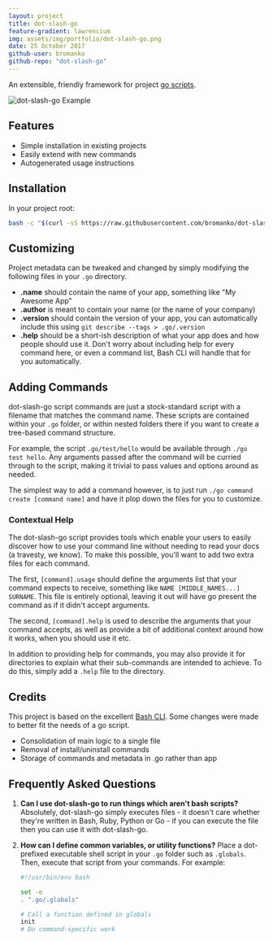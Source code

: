 ```yaml
---
layout: project
title: dot-slash-go
feature-gradient: lawrencium
img: assets/img/portfolio/dot-slash-go.png
date: 25 October 2017
github-user: bromanko
github-repo: "dot-slash-go"
---
```


An extensible, friendly framework for project [go scripts](https://www.thoughtworks.com/insights/blog/praise-go-script-part-i).

![dot-slash-go Example](https://github.com/bromanko/dot-slash-go/raw/master/example.png)

## Features

* Simple installation in existing projects
* Easily extend with new commands
* Autogenerated usage instructions

## Installation

In your project root:

```sh
bash -c "$(curl -sS https://raw.githubusercontent.com/bromanko/dot-slash-go/master/install)"
```

## Customizing
Project metadata can be tweaked and changed by simply modifying
the following files in your `.go` directory.

 - **.name** should contain the name of your app, something like "My Awesome App"
 - **.author** is meant to contain your name (or the name of your company)
 - **.version** should contain the version of your app, you can automatically include this using `git describe --tags > .go/.version`
 - **.help** should be a short-ish description of what your app does and how people should use it.
   Don't worry about including help for every command here, or even a command list, Bash CLI will
   handle that for you automatically.

## Adding Commands
dot-slash-go script commands are just a stock-standard script with a filename that matches the command name.
These scripts are contained within your `.go` folder, or within nested folders there if you want
to create a tree-based command structure.

For example, the script `.go/test/hello` would be available through `./go test hello`. Any arguments
passed after the command will be curried through to the script, making it trivial to pass values and
options around as needed.

The simplest way to add a command however, is to just run `./go command create [command name]`
and have it plop down the files for you to customize.

### Contextual Help
The dot-slash-go script provides tools which enable your users to easily discover how to use your 
command line without needing to read your docs (a travesty, we know). To make this possible, 
you'll want to add two extra files for each command.

The first, `[command].usage` should define the arguments list that your command expects to receive,
something like `NAME [MIDDLE_NAMES...] SURNAME`. This file is entirely optional, leaving it out will
have go present the command as if it didn't accept arguments.

The second, `[command].help` is used to describe the arguments that your command accepts, as well as
provide a bit of additional context around how it works, when you should use it etc.

In addition to providing help for commands, you may also provide it for directories to explain what
their sub-commands are intended to achieve. To do this, simply add a `.help` file to the directory.

## Credits
This project is based on the excellent [Bash CLI](https://github.com/SierraSoftworks/bash-cli).
Some changes were made to better fit the needs of a go script. 

* Consolidation of main logic to a single file
* Removal of install/uninstall commands
* Storage of commands and metadata in .go rather than app

## Frequently Asked Questions

1. **Can I use dot-slash-go to run things which aren't bash scripts?**
   Absolutely, dot-slash-go simply executes files - it doesn't care whether they're written in Bash, Ruby,
   Python or Go - if you can execute the file then you can use it with dot-slash-go.

1. **How can I define common variables, or utility functions?**
   Place a dot-prefixed executable shell script in your `.go` folder such as `.globals`. Then, execute 
   that script from your commands. For example:
   
   ```bash
   #!/usr/bin/env bash
   
   set -e
   . ".go/.globals"
   
   # Call a function defined in globals
   init
   # Do command-specific work
   ```

